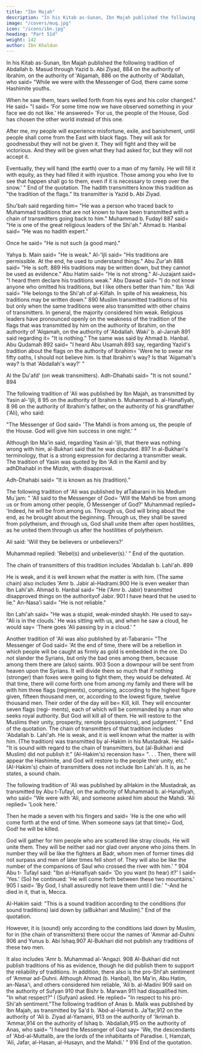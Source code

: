 ```yaml
---
title: "Ibn Majah"
description: "In his Kitab as-Sunan, Ibn Majah published the following tradition of Abdallah b. Masud"
image: "/covers/muq.jpg"
icon: "/icons/ibn.jpg"
heading: "Part 51d"
weight: 142
author: Ibn Khaldun
---
```

 


In his Kitab as-Sunan, Ibn Majah published the following tradition of Abdallah b. Masud through Yazid b. Abi Ziyad, 884 on the authority of Ibrahim, <!-- 885 --> on the authority of 'Algamah, 886 on the authority of 'Abdallah, who said= "While we
were with the Messenger of God, there came some Hashimite youths. 

When he saw them, tears welled forth from his eyes and his color changed." He said= "I said= 'For  some time now we have observed something in your face we do not like.' He answered= 'For us, the people of the House, God has chosen the other world instead of this one. 

After me, my people will experience misfortune, exile, and banishment, until people shall come from the East with black flags. They will ask for goodnessbut they will not be given it. They will fight and they will be victorious. And they
will be given what they had asked for, but they will not accept it. 

Eventually, they will hand (the earth) over to a man of my family. He will fill it with equity, as they
had filled it with injustice. Those among you who live to see that happen shall go to
them, even if it is necessary to creep over the snow.' " End of the quotation.
The hadith transmitters know this tradition as "the tradition of the flags." Its
transmitter is Yazid b. Abi Ziyad. 

Shu'bah said regarding him= "He was a person who traced back to Muhammad traditions that are not known to have been
transmitted with a chain of transmitters going back to him." Muhammad b. Fudayl
887 said= "He is one of the great religious leaders of the Shi'ah." Ahmad b. Hanbal
said= "He was no hadith expert." 

Once he said= "He is not such (a good man)." 

Yahya b. Main said= "He is weak." Al-'Ijli said= "His traditions are permissible. At
the end, he used to understand things." Abu Zur'ah 888 said= "He is soft. 889 His
traditions may be written down, but they cannot be used as evidence." Abu Hatim
said= "He is not strong." Al-Juzajant said= "I heard them declare his traditions weak."
Abu Dawad said= "I do not know anyone who omitted his traditions, but I like others
better than him." Ibn 'Adi said= "He belongs to the Shi'ah of al-Kilfah. In spite of his
weakness, his traditions may be written down." 890 Muslim transmitted traditions of
his but only when the same traditions were also transmitted with other chains of
transmitters. In general, the majority considered him weak. Religious leaders have
pronounced openly on the weakness of the tradition of the flags that was transmitted
by him on the authority of Ibrahim, on the authority of 'Alqamah, on the authority of
'Abdallah. Waki' b. al-Jarrah 891 said regarding it= "It is nothing." The same was said
by Ahmad b. Hanbal. Abu Qudamah 892 said= "I heard Abu Usamah 893 say,
regarding Yazid's tradition about the flags on the authority of Ibrahim= 'Were he to
swear me fifty oaths, I should not believe him. Is that Ibrahim's way? Is that
'Algamah's way? Is that 'Abdallah's way?' " 

Al the Du'afd' (on weak transmitters). Adh-Dhahabi said= "It is not sound." 894

The following tradition of 'Ali was published by Ibn Majah, as transmitted by Yasin al-'Ijli, 8 95 on the authority of Ibrahim b. Muhammad b. al-Hanafiyah, 8 96 on the authority of Ibrahim's father, on the authority of his grandfather ('Ali), who said: 

"The Messenger of God said= 'The Mahdi is from among us, the people of the
House. God will give him success in one night.' "

Although Ibn Ma'in said, regarding Yasin al-'Ijli, that there was nothing wrong with him, al-Bukhari said that he was disputed. 897 In al-Bukhari's terminology, that is a strong expression for declaring a transmitter weak. The
tradition of Yasin was quoted by Ibn 'Adi in the Kamil and by adhDhahabl in the
Mizdn, with disapproval. 

Adh-Dhahabi said= "It is known as his (tradition)." <!-- 898 -->

The following tradition of 'Ali was published by atTabarani in his Medium Mu`jam:
" 'All said to the Messenger of God= 'Will the Mahdi be from among us or from
among other people, O Messenger of God?' Muhammad replied= 'Indeed, he will be
from among us. Through us, God will bring about the end, as he brought about the
beginning. Through us, they shall be saved from polytheism, and through us, God
shall unite them after open hostilities, as he united them through us after the
hostilities of polytheism.


Ali said: 'Will they be believers or unbelievers?' 

Muhammad replied: 'Rebel(s) and unbeliever(s).' " End of the quotation.

The chain of transmitters of this tradition includes 'Abdallah b. Lahi'ah. 899

He is weak, and it is well known what the matter is with him. (The same chain) also
includes 'Amr b. Jabir al-Hadrami.900 He is even weaker than Ibn Lahi'ah. Ahmad
b. Hanbal said= "He ('Amr b. Jabir) transmitted disapproved things on the authorityof Jabir. 901 I have heard that he used to lie." An-Nasa'i said= "He is not reliable."

Ibn Lahi'ah said= "He was a stupid, weak-minded shaykh. He used to say= "Ali is in
the clouds.' He was sitting with us, and when he saw a cloud, he would say= 'There
goes 'Ali passing by in a cloud.' " <!-- 902 -->

Another tradition of 'Ali was also published by at-Tabarani= "The Messenger
of God said= 'At the end of time, there will be a rebellion in which people will be
caught as firmly as gold is embedded in the ore. Do not slander the Syrians, but only
the bad ones among them, because among them there are (also) saints. 903 Soon a
downpour will be sent from heaven upon the Syrians. It will divide them so much
that if nothing (stronger) than foxes were going to fight them, they would be
defeated. At that time, there will come forth one from among my family and there
will be with him three flags (regiments), comprising, according to the highest figure
given, fifteen thousand men, or, according to the lowest figure, twelve thousand
men. Their order of the day will be= Kill, kill. They will encounter seven flags (regi-
ments), each of which will be commanded by a man who seeks royal authority. But
God will kill all of them. He will restore to the Muslims their unity, prosperity,
remote (possessions), and judgment.' " End of the quotation.
The chain of transmitters of that tradition includes 'Abdallah b. Lahi'ah. He is
weak, and it is well known what the matter is with him. (The tradition) was
transmitted by al-Hakim in his Mustadrak. He said= "It is sound with regard to the
chain of transmitters, but (al-Bukhari and Muslim) did not publish it." (Al-Hakim's)
recension has= ". . . Then, there will appear the Hashimite, and God will restore to
the people their unity, etc." (AI-Hakim's) chain of transmitters does not include Ibn
Lahi'ah. It is, as he states, a sound chain.

The following tradition of 'Ali was published by alHakim in the Mustadrak, as transmitted by Abu t-Tufayl, on the authority of Muhammad b. al-Hanafiyah, who said= "We were with 'Ali, and someone asked him about the Mahdi. 'Ali
replied= 'Look here.' 

Then he made a seven with his fingers and said= 'He is the one who will come forth at the end of time. When someone says (at that time)= God, God! he will be killed. 

God will gather for him people who are scattered like stray clouds. He will unite them. They will be neither sad nor glad over anyone who joins them. In number they will be like the fighters at Badr, whom men of former times
did not surpass and men of later times fell short of. They will also be like the
number of the companions of Saul who crossed the river with him.' " 904 Abu t-
Tufayl said: "Ibn al-Hanafiyah said= 'Do you want (to hear) it?' I said= 'Yes.' (So) he
continued: 'He will come forth between these two mountains.' 905 I said= 'By God, I
shall assuredly not leave them until I die.' "-And he died in it, that is, Mecca.

Al-Hakim said: "This is a sound tradition according to the conditions (for sound traditions) laid down by (alBukhari and Muslim)." End of the quotation.

However, it is (sound) only according to the conditions laid down by Muslim, for in (the chain of transmitters) there occur the names of 'Ammar ad-Duhni 906 and Yunus b. Abi Ishaq.907 Al-Bukhari did not publish any traditions of these
two men. 

It also includes 'Amr b. Muhammad al-'Angazi. 908 Al-Bukhari did not
publish traditions of his as evidence, though he did publish them to support the
reliability of traditions. In addition, there also is the pro-Shl'ah sentiment of 'Ammar
ad-Duhni. Although Ahmad (b. Hanbal), Ibn Ma'in, Abu Hatim, an-Nasa'i, and
others considered him reliable, 'Ali b. al-Madini 909 said on the authority of Sufyan
910 that Bishr b. Marwan 911 had disqualified him. "In what respect?" I (Sufyan)
asked. He replied= "In respect to his pro-Shi'ah sentiment."The following tradition of Anas b. Malik was published by Ibn Majah, as transmitted by Sa'd b. 'Abd-al-Hamid b. Ja'far,912 on the authority of 'Ali b. Ziyad
al-Yamami, 913 on the authority of 'Ikrimah b. 'Ammar,914 on the authority of Ishaq
b. 'Abdallah,915 on the authority of Anas, who said= "I heard the Messenger of God
say= 'We, the descendants of 'Abd-al-Muttalib, are the lords of the inhabitants of
Paradise. I, Hamzah, 'Ali, Jafar, al-Hasan, al-Husayn, and the Mahdi.' " 916 End of
the quotation.

